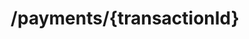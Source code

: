 ---
title: /payments/{transactionId}
position_number: 1
type: get
description: Get transaction details from kibramoa. 

content_markdown: |-
  Return all details about the transaction, GET request and a valid transactionId must be present in the route and should match with an uuid in kibramoa transaction DB. 

  {: .info }
  **Note**: The `Content-Type` header should be set to `application/json` along with the merchant API key

  {: .success }
  **Example request**

  ```
  GET /payments/099cdc76-45d1-49e1-8985-e1c82dcfadb3 HTTP/1.1
  Host: api.sandbox.kibramoa.net
  Accept: application/json
  X-API-KEY: pjxrlEFwzgYvP13V5LH***c8-0f95-4771-a36b-d4a928c6457d
  ```

  An error response will return an HTTP error code and the following schema:


  | Field   | Type   | Description                        |
  | ------- | ------ | ---------------------------------- |
  | statusCode | string | If an error is returned the error code is shown here |
  | message | string | the CashierUrl or A message of the error             |


  
right_code_blocks:
  - code_block: |1-
     {
        "id": "099cdc76-45d1-49e1-8985-e1c82dcfadb3",
        "sessionId": "90545ca3-fe0d-457c-a9da-283ee2561d82",
        "country": "GB",
        "currency": "GBP",
        "paymentAmount": 1000,
        "method": "Bank Transfer",
        "status": "COMPLETED",
        "paymentReference": "invoice-4726",
        "merchantReference": "merchant-order-8271",
        "customer": {
          "name": "John Doe",
          "email": "john@email.test",
          "phone": "+34666999666",
          "userDevice": "MOBILE",
          "userAgent": "Mozilla/5.0 (X11; Linux x86_64) AppleWebKit/537.36 (KHTML, like Gecko) Chrome/51.0.2704.103 Safari/537.36",
          "ip": "84.232.140.77",
          "address": {
            "street": "32 Windsor Gardens",
            "streetNumber": "24",
            "country": "GB",
            "zipCode": "W9 3RG",
            "city": "London",
            "state": "Great London."
          },
          "identify": {
            "number": "76486883X",
            "type": "DNI"
          }
        },
        "shippingAddress": {
          "street": "32 Windsor Gardens",
          "streetNumber": "24",
          "country": "GB",
          "zipCode": "W9 3RG",
          "city": "London",
          "state": "Great London."
        },
        "orderDetails": [
          {
            "productName": "shirt-328471",
            "dimensions": "85x51",
            "description": "Blue sports t-shirt "
          }
        ],
        "errors": {
          "code": "999",
          "msg": "Business failed - duplicate order number"
        },
        "createdAt": "2022-08-04T08:23:50.738Z",
        "updatedAt": "2022-08-05T08:23:50.738Z"
      }
    title: Response
    language: json
  - code_block: |2-    
         {
            "statusCode": 404,
            "message": [
              "Transaction not found."
            ]
          }
    title: Error 401
    language: json
   
---